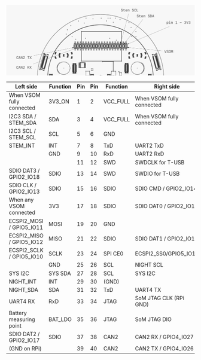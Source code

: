 ![Back GPIO header](../pinouts/back-face-gpio.png)

| Left side                  | Function  |Pin |Pin | Function  | Right side           |
|----------------------------|-----------|----|----|-----------|----------------------|
|  When VSOM fully connected | 3V3_ON    | 1  | 2  | VCC_FULL  | When VSOM fully connected  |
|       I2C3 SDA / STEM_SDA  | SDA       | 3  | 4  | VCC_FULL  | When VSOM fully connected |
|       I2C3 SCL / STEM_SCL  | SCL       | 5  | 6  | GND       |                      |
|                   STEM_INT | INT       | 7  | 8  | TxD       | UART2 TxD            |
|                            | GND       | 9  | 10 | RxD       | UART2 RxD            |
|                            |           | 11 | 12 | SWD       | SWDCLK for T-USB     |
|     SDIO DAT3 / GPIO2_IO18 | SDIO      | 13 | 14 | SWD       | SWDIO for T-USB      |
|      SDIO CLK / GPIO2_IO13 | SDIO      | 15 | 16 | SDIO      | SDIO CMD / GPIO2_IO14  |
|    When any VSOM connected | 3V3       | 17 | 18 | SDIO      | SDIO DAT0 / GPIO2_IO15 |
| ECSPI2_MOSI / GPIO5_IO11   | MOSI      | 19 | 20 | GND       |                        |
| ECSPI2_MISO / GPIO5_IO12   | MISO      | 21 | 22 | SDIO      | SDIO DAT1 / GPIO2_IO16 |
| ECSPI2_SCLK / GPIO5_IO10   | SCLK      | 23 | 24 | SPI CE0   | ECSPI2_SS0/GPIO5_IO13  |
|                            | GND       | 25 | 26 | SCL       | NIGHT SCL            |
|                    SYS I2C | SYS SDA   | 27 | 28 | SCL       | SYS I2C              |
|                  NIGHT_INT | INT       | 29 | 30 | (GND)     |                      |
|                  NIGHT_SDA | SDA       | 31 | 32 | TxD       | UART4 TX             |
|                   UART4 RX | RxD       | 33 | 34 | JTAG      | SoM JTAG CLK (RPi GND) |
|    Battery measuring point | BAT_LDO   | 35 | 36 | JTAG      | SoM JTAG DIO          |
|     SDIO DAT2 / GPIO2_IO17 | SDIO      | 37 | 38 | CAN2      | CAN2 RX / GPIO4_IO27  |
|               (GND on RPi) |           | 39 | 40 | CAN2      | CAN2 TX / GPIO4_IO26  |


